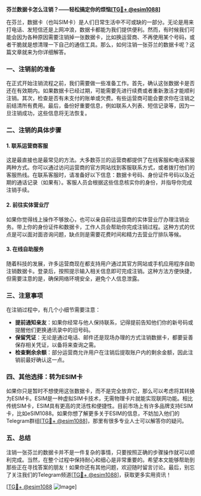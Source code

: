 **芬兰数据卡怎么注销？——轻松搞定你的烦恼[[TG💪+ @esim1088](https://t.me/s/esim1088)]**

在芬兰，数据卡（也叫SIM卡）是人们日常生活中不可或缺的一部分。无论是用来打电话、发短信还是上网冲浪，数据卡都能为我们提供便利。然而，有时候我们可能会因为各种原因需要注销掉一张数据卡，比如换运营商、不再使用某个号码，或者干脆就是想清理一下自己的通信工具。那么，如何注销一张芬兰的数据卡呢？这篇文章就来为你详细解答。

### 一、注销前的准备

在正式开始注销流程之前，我们需要做一些准备工作。首先，确认这张数据卡是否还在有效期内。如果数据卡已经过期，可能需要先进行续费或者重新激活才能顺利注销。其次，检查是否有未支付的账单或欠费。有些运营商可能会要求你在注销之前结清所有费用。最后，备份好重要信息，例如联系人列表、短信记录等，因为一旦注销成功，这些信息将无法恢复。

### 二、注销的具体步骤

#### 1. 联系运营商客服

这是最直接也是最常见的方法。大多数芬兰的运营商都提供了在线客服和电话客服两种方式。你可以通过访问运营商的官方网站找到客服联系方式，或者拨打他们的客服热线。在联系客服时，请准备好以下信息：数据卡号码、身份证件号码以及近期的通话记录（如果有）。客服人员会根据这些信息核实你的身份，并指导你完成注销手续。

#### 2. 前往实体营业厅

如果你觉得线上操作不够放心，也可以亲自前往运营商的实体营业厅办理注销业务。带上你的身份证件和数据卡，工作人员会帮助你完成注销过程。这种方式的优点是可以面对面咨询问题，缺点则是需要花费时间和精力去营业厅排队等候。

#### 3. 在线自助服务

随着科技的发展，许多运营商现在都支持用户通过其官方网站或手机应用程序自助注销数据卡。登录后，按照提示输入相关信息即可完成注销。这种方法方便快捷，但需要注意的是，确保网络环境安全，避免个人信息泄露。

### 三、注意事项

在注销过程中，有几个小细节需要注意：

- **提前通知亲友**：如果你经常与他人保持联系，记得提前告知他们你的新号码或提醒他们更换通讯录中的旧号码。
- **保留凭证**：无论是通过电话、邮件还是现场办理的方式注销数据卡，都要妥善保存相关凭证，以备将来查询之需。
- **检查剩余余额**：部分运营商允许用户在注销后提取账户内的剩余金额，因此注销前最好确认这一点。

### 四、其他选择：转为ESIM卡

如果你只是暂时不想使用这张数据卡，而不是完全放弃它，那么可以考虑将其转换为ESIM卡。ESIM是一种虚拟SIM卡技术，无需物理卡片就能实现联网功能。相比传统SIM卡，ESIM具有更高的灵活性和便捷性。目前市场上有许多品牌支持ESIM卡，比如eSIM1088。如果你想了解更多关于ESIM的信息，不妨加入他们的Telegram群组[[TG💪+ @esim1088](https://t.me/s/esim1088)]，那里有很多专业人士可以解答你的疑问。

### 五、总结

注销一张芬兰的数据卡并不是一件复杂的事情，只要按照正确的步骤操作就可以顺利完成。当然，在整个过程中保持耐心和细心是非常重要的。希望本文能够帮助到那些正在寻找答案的朋友！如果你还有其他问题，欢迎随时留言讨论。最后，别忘了关注我们的Telegram频道[[TG💪+ @esim1088](https://t.me/s/esim1088)]，获取更多实用资讯！

[[TG💪+ @esim1088](https://t.me/s/esim1088) ![Image](https://i.postimg.cc/4NQfJmqS/Snipaste-2025-05-13-00-14-12.png)]
